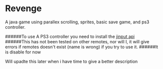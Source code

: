 # Revenge
A java game using parallex scrolling, sprites, basic save game, and ps3 controller.

######To use A PS3 controller you need to install the [jinput api](http://yaolddawg.blogspot.com/2011/08/configure-open-source-controller-jinput.html)
######This has not been tested on other remotes, nor will I, it will give errors if remotes doesn't exist (name is wrong) if you try to use it.
######It is disable for now


Will upadte this later when i have time to give a better description

